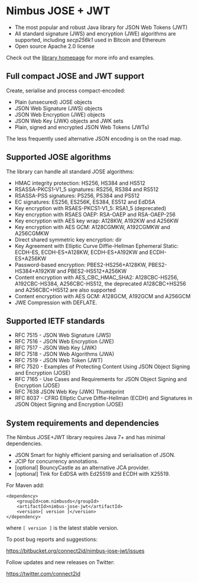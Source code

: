# Nimbus JOSE + JWT

* The most popular and robust Java library for JSON Web Tokens (JWT)
* All standard signature (JWS) and encryption (JWE) algorithms are supported,
  including *secp256k1* used in Bitcoin and Ethereum
* Open source Apache 2.0 license

Check out the [library homepage](http://connect2id.com/products/nimbus-jose-jwt) 
for more info and examples.


## Full compact JOSE and JWT support

Create, serialise and process compact-encoded:

* Plain (unsecured) JOSE objects
* JSON Web Signature (JWS) objects
* JSON Web Encryption (JWE) objects
* JSON Web Key (JWK) objects and JWK sets
* Plain, signed and encrypted JSON Web Tokens (JWTs)

The less frequently used alternative JSON encoding is on the road map.


## Supported JOSE algorithms

The library can handle all standard JOSE algorithms:

* HMAC integrity protection: HS256, HS384 and HS512
* RSASSA-PKCS1-V1_5 signatures: RS256, RS384 and RS512
* RSASSA-PSS signatures: PS256, PS384 and PS512
* EC signatures: ES256, ES256K, ES384, ES512 and EdDSA
* Key encryption with RSAES-PKCS1-V1_5: RSA1_5 (deprecated)
* Key encryption with RSAES OAEP: RSA-OAEP and RSA-OAEP-256
* Key encryption with AES key wrap: A128KW, A192KW and A256KW
* Key encryption with AES GCM: A128CGMKW, A192CGMKW and A256CGMKW
* Direct shared symmetric key encryption: dir
* Key Agreement with Elliptic Curve Diffie-Hellman Ephemeral Static: ECDH-ES,
  ECDH-ES+A128KW, ECDH-ES+A192KW and ECDH-ES+A256KW
* Password-based encryption: PBES2-HS256+A128KW, PBES2-HS384+A192KW and
  PBES2-HS512+A256KW
* Content encryption with AES_CBC_HMAC_SHA2: A128CBC-HS256, A192CBC-HS384,
  A256CBC-HS512, the deprecated A128CBC+HS256 and A256CBC+HS512 are also
  supported
* Content encryption with AES GCM: A128GCM, A192GCM and A256GCM
* JWE Compression with DEFLATE.


## Supported IETF standards

* RFC 7515 - JSON Web Signature (JWS)
* RFC 7516 - JSON Web Encryption (JWE)
* RFC 7517 - JSON Web Key (JWK)
* RFC 7518 - JSON Web Algorithms (JWA)
* RFC 7519 - JSON Web Token (JWT)
* RFC 7520 - Examples of Protecting Content Using JSON Object Signing and
  Encryption (JOSE)
* RFC 7165 - Use Cases and Requirements for JSON Object Signing and Encryption
  (JOSE)
* RFC 7638 JSON Web Key (JWK) Thumbprint
* RFC 8037 - CFRG Elliptic Curve Diffie-Hellman (ECDH) and Signatures in JSON 
  Object Signing and Encryption (JOSE)


## System requirements and dependencies

The Nimbus JOSE+JWT library requires Java 7+ and has minimal dependencies.

* JSON Smart for highly efficient parsing and serialisation of JSON.
* JCIP for concurrency annotations.
* [optional] BouncyCastle as an alternative JCA provider.
* [optional] Tink for EdDSA with Ed25519 and ECDH with X25519.


For Maven add:

```
<dependency>
    <groupId>com.nimbusds</groupId>
    <artifactId>nimbus-jose-jwt</artifactId>
    <version>[ version ]</version>
</dependency>
```

where `[ version ]` is the latest stable version.

To post bug reports and suggestions:

<https://bitbucket.org/connect2id/nimbus-jose-jwt/issues>


Follow updates and new releases on Twitter:

<https://twitter.com/connect2id>

